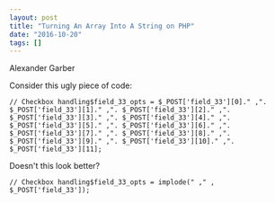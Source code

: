 ```yaml
---
layout: post
title: "Turning An Array Into A String on PHP"
date: "2016-10-20"
tags: []
---
```

Alexander Garber

Consider this ugly piece of code:

```// Checkbox handling$field_33_opts = $_POST['field_33'][0]." ,". $_POST['field_33'][1]." ,". $_POST['field_33'][2]." ,". $_POST['field_33'][3]." ,". $_POST['field_33'][4]." ,". $_POST['field_33'][5]." ,". $_POST['field_33'][6]." ,". $_POST['field_33'][7]." ,". $_POST['field_33'][8]." ,". $_POST['field_33'][9]." ,". $_POST['field_33'][10]." ,". $_POST['field_33'][11];```

Doesn't this look better?

```// Checkbox handling$field_33_opts = implode(" ," , $_POST['field_33']);```
